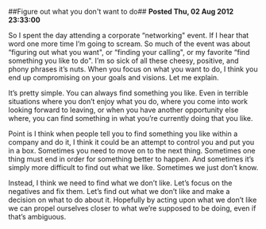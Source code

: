 ##Figure out what you don't want to do##
**Posted Thu, 02 Aug 2012 23:33:00**

So I spent the day attending a corporate “networking" event. If I hear that word one more time I’m going to scream. So much of the event was about “figuring out what you want", or “finding your calling", or my favorite “find something you like to do". I’m so sick of all these cheesy, positive, and phony phrases it’s nuts. When you focus on what you want to do, I think you end up compromising on your goals and visions. Let me explain.

It’s pretty simple. You can always find something you like. Even in terrible situations where you don’t enjoy what you do, where you come into work looking forward to leaving, or when you have another opportunity else where, you can find something in what you’re currently doing that you like.

Point is I think when people tell you to find something you like within a company and do it, I think it could be an attempt to control you and put you in a box. Sometimes you need to move on to the next thing. Sometimes one thing must end in order for something better to happen. And sometimes it’s simply more difficult to find out what we like. Sometimes we just don’t know.

Instead, I think we need to find what we don’t like. Let’s focus on the negatives and fix them. Let’s find out what we don’t like and make a decision on what to do about it. Hopefully by acting upon what we don’t like we can propel ourselves closer to what we’re supposed to be doing, even if that’s ambiguous.